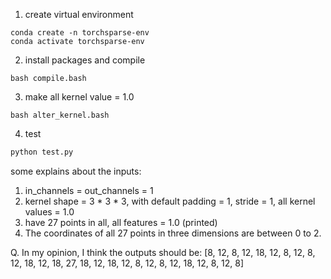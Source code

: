 1. create virtual environment
```shell
conda create -n torchsparse-env
conda activate torchsparse-env
```

2. install packages and compile
```shell
bash compile.bash
```

3. make all kernel value = 1.0
```shell 
bash alter_kernel.bash
```

4. test
```py
python test.py
```

some explains about the inputs:
1. in_channels = out_channels = 1
2. kernel shape = 3 * 3 * 3, with default padding = 1, stride = 1, all kernel values = 1.0
3. have 27 points in all, all features = 1.0 (printed)
4. The coordinates of all 27 points in three dimensions are between 0 to 2.

Q. In my opinion, I think the outputs should be:
[8, 12, 8, 12, 18, 12, 8, 12, 8, 12, 18, 12, 18, 27, 18, 12, 18, 12, 8, 12, 8, 12, 18, 12, 8, 12, 8]